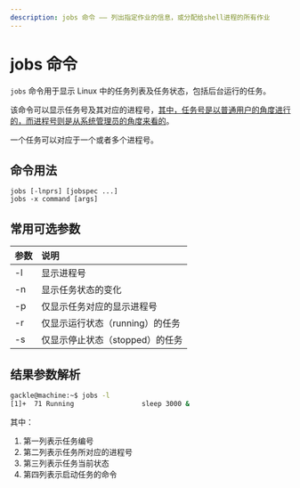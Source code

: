 ```yaml
---
description: jobs 命令 —— 列出指定作业的信息，或分配给shell进程的所有作业 
---
```


# jobs 命令

`jobs` 命令用于显示 Linux 中的任务列表及任务状态，包括后台运行的任务。

该命令可以显示任务号及其对应的进程号，<u>其中，任务号是以普通用户的角度进行的，而进程号则是从系统管理员的角度来看的</u>。

一个任务可以对应于一个或者多个进程号。

## 命令用法

``` shell
jobs [-lnprs] [jobspec ...]
jobs -x command [args]
```

## 常用可选参数

| 参数 | 说明 |
|:---|:---|
| -l | 显示进程号 |
| -n | 显示任务状态的变化 |
| -p | 仅显示任务对应的显示进程号 |
| -r | 仅显示运行状态（running）的任务
| -s | 仅显示停止状态（stopped）的任务 |

## 结果参数解析

``` bash
gackle@machine:~$ jobs -l
[1]+  71 Running                 sleep 3000 &
```

其中：

1. 第一列表示任务编号
2. 第二列表示任务所对应的进程号
3. 第三列表示任务当前状态
4. 第四列表示启动任务的命令